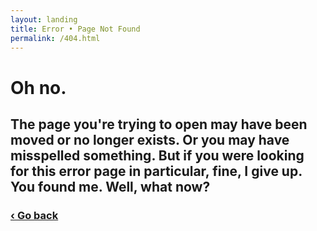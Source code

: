 ```yaml
---
layout: landing
title: Error • Page Not Found
permalink: /404.html
---
```


# Oh no.

## The page you're trying to open may have been moved or no longer exists. Or you may have misspelled something. But if you were looking for this error page in particular, fine, I give up. You found me. Well, what now?

### [&lsaquo; Go back](javascript:history.back())
